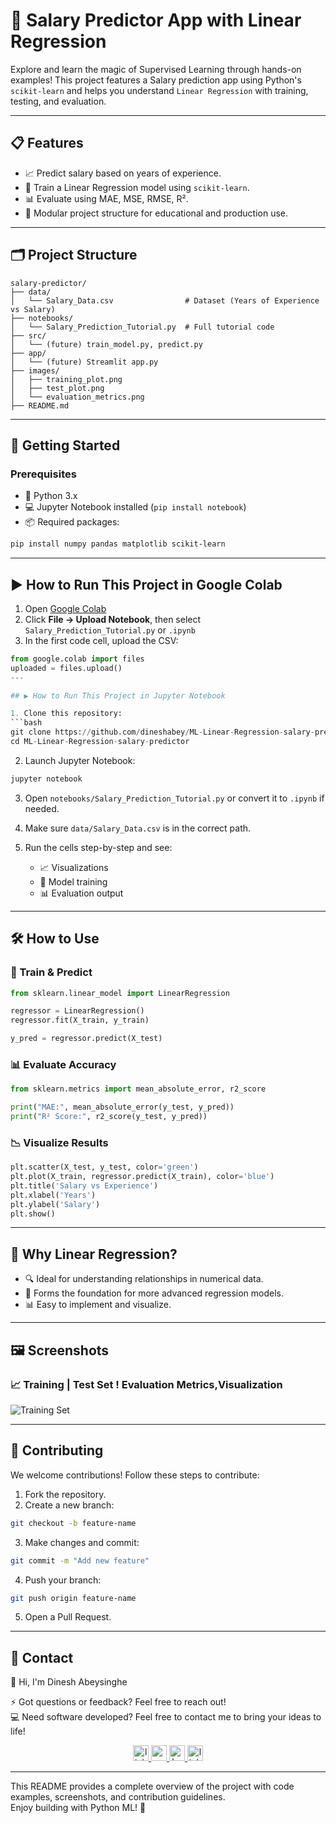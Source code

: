 
# 🎯 Salary Predictor App with Linear Regression
Explore and learn the magic of Supervised Learning through hands-on examples! This project features a Salary prediction app using Python's `scikit-learn` and helps you understand `Linear Regression` with training, testing, and evaluation.

---

## 📋 Features
- 📈 Predict salary based on years of experience.
- 🧠 Train a Linear Regression model using `scikit-learn`.
- 📊 Evaluate using MAE, MSE, RMSE, R².
- 📂 Modular project structure for educational and production use.

---

## 🗂 Project Structure

```
salary-predictor/
├── data/
│   └── Salary_Data.csv                # Dataset (Years of Experience vs Salary)
├── notebooks/
│   └── Salary_Prediction_Tutorial.py  # Full tutorial code
├── src/
│   └── (future) train_model.py, predict.py
├── app/
│   └── (future) Streamlit app.py
├── images/
│   ├── training_plot.png
│   ├── test_plot.png
│   └── evaluation_metrics.png
├── README.md
```

---

## 🚀 Getting Started

### Prerequisites
- 🐍 Python 3.x
- 💻 Jupyter Notebook installed (`pip install notebook`)
- 📦 Required packages:
```bash
pip install numpy pandas matplotlib scikit-learn
```
---

## ▶️ How to Run This Project in Google Colab

1. Open [Google Colab](https://colab.research.google.com/)
2. Click **File → Upload Notebook**, then select `Salary_Prediction_Tutorial.py` or `.ipynb`
3. In the first code cell, upload the CSV:
```python
from google.colab import files
uploaded = files.upload()
---

## ▶️ How to Run This Project in Jupyter Notebook

1. Clone this repository:
```bash
git clone https://github.com/dineshabey/ML-Linear-Regression-salary-predictor.git
cd ML-Linear-Regression-salary-predictor
```

2. Launch Jupyter Notebook:
```bash
jupyter notebook
```

3. Open `notebooks/Salary_Prediction_Tutorial.py` or convert it to `.ipynb` if needed.

4. Make sure `data/Salary_Data.csv` is in the correct path.

5. Run the cells step-by-step and see:
   - 📈 Visualizations
   - 🧠 Model training
   - 📊 Evaluation output

---

## 🛠 How to Use

### 🔢 Train & Predict

```python
from sklearn.linear_model import LinearRegression

regressor = LinearRegression()
regressor.fit(X_train, y_train)

y_pred = regressor.predict(X_test)
```

### 📊 Evaluate Accuracy

```python
from sklearn.metrics import mean_absolute_error, r2_score

print("MAE:", mean_absolute_error(y_test, y_pred))
print("R² Score:", r2_score(y_test, y_pred))
```

### 📉 Visualize Results

```python
plt.scatter(X_test, y_test, color='green')
plt.plot(X_train, regressor.predict(X_train), color='blue')
plt.title('Salary vs Experience')
plt.xlabel('Years')
plt.ylabel('Salary')
plt.show()
```

---

## 🌟 Why Linear Regression?

- 🔍 Ideal for understanding relationships in numerical data.
- 🧠 Forms the foundation for more advanced regression models.
- 📊 Easy to implement and visualize.

---

## 🖼️ Screenshots

### 📈 Training | Test Set ! Evaluation Metrics,Visualization

![Training Set](images/training_plot.jpg)

---

## 🤝 Contributing

We welcome contributions! Follow these steps to contribute:

1. Fork the repository.
2. Create a new branch:
```bash
git checkout -b feature-name
```
3. Make changes and commit:
```bash
git commit -m "Add new feature"
```
4. Push your branch:
```bash
git push origin feature-name
```
5. Open a Pull Request.

---

## 📧 Contact

👋 Hi, I'm Dinesh Abeysinghe

⚡ Got questions or feedback? Feel free to reach out!  
💻 Need software developed? Feel free to contact me to bring your ideas to life!

<div align="center">
<a href="https://www.linkedin.com/in/dinesh-abeysinghe-bb773293" target="_blank">
    <img src="https://img.shields.io/static/v1?message=LinkedIn&logo=linkedin&label=&color=0077B5&logoColor=white&labelColor=&style=for-the-badge" height="25" alt="linkedin logo" />
</a>

<a href="mailto:dinabeysinge@gmail.com" target="_blank">
    <img src="https://img.shields.io/static/v1?message=Gmail&logo=gmail&label=&color=D14836&logoColor=white&labelColor=&style=for-the-badge" height="25" alt="gmail logo" />
</a>

<a href="https://huggingface.co/dineshabeysinghe" target="_blank">
    <img src="https://img.shields.io/static/v1?message=HuggingFace&logo=huggingface&label=&color=FFAA00&logoColor=white&labelColor=&style=for-the-badge" height="25" alt="huggingface logo" />
</a>

<a href="https://www.linkedin.com/newsletters/7205635660026703872/" target="_blank">
    <img src="https://img.shields.io/static/v1?message=FutureAIToday&logo=linkedin&label=&color=0077B5&logoColor=white&labelColor=&style=for-the-badge" height="25" alt="linkedin newsletter logo" />
</a>
</div>

---

This README provides a complete overview of the project with code examples, screenshots, and contribution guidelines.  
Enjoy building with Python ML! 🎉
